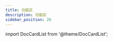 ```yaml
---
title: 功能区
description: 功能区
sidebar_position: 20
---
```


import DocCardList from '@theme/DocCardList';

<DocCardList />